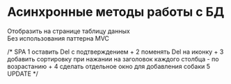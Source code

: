 # Асинхронные методы работы с БД  

Отобразить на странице таблицу данных  
Без использования паттерна MVC  

/*
SPA
1 оставить Del с подтверждением +
2 поменять Del на иконку +
3 добавить сортировку при нажании на заголовок каждого столбца - по возрастанию +
4 сделать отдельное окно для добавления собаки 
5 UPDATE
*/